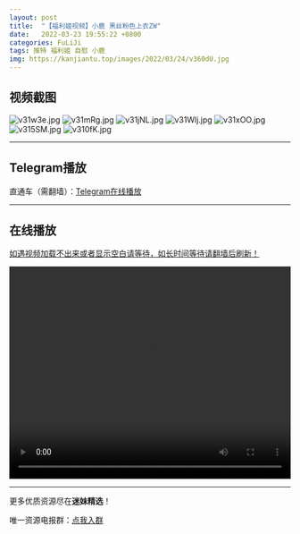 ```yaml
---
layout: post
title:  "【福利姬视频】小鹿 黑丝粉色上衣ZW"
date:   2022-03-23 19:55:22 +0800
categories: FuLiJi
tags: 推特 福利姬 自慰 小鹿
img: https://kanjiantu.top/images/2022/03/24/v360dU.jpg
---
```



## 视频截图

![v31w3e.jpg](https://kanjiantu.top/images/2022/03/24/v31w3e.jpg)
![v31mRg.jpg](https://kanjiantu.top/images/2022/03/24/v31mRg.jpg)
![v31jNL.jpg](https://kanjiantu.top/images/2022/03/24/v31jNL.jpg)
![v31Wlj.jpg](https://kanjiantu.top/images/2022/03/24/v31Wlj.jpg)
![v31xOO.jpg](https://kanjiantu.top/images/2022/03/24/v31xOO.jpg)
![v315SM.jpg](https://kanjiantu.top/images/2022/03/24/v315SM.jpg)
![v310fK.jpg](https://kanjiantu.top/images/2022/03/24/v310fK.jpg)

* * *
## Telegram播放

直通车（需翻墙）：[Telegram在线播放](https://t.me/mimeijingxuan/292)

* * *
## 在线播放
<u>如遇视频加载不出来或者显示空白请等待，如长时间等待请翻墙后刷新！</u>
<center><video src="https://cdn.publer.io/uploads/videos/623a060fdb27970e87321c3c/655101b155c439606fd62c6b32b4c21f.mp4" width="100%" height="380px" controls="controls"></video></center>


* * *
更多优质资源尽在**迷妹精选**！

唯一资源电报群：[点我入群](https://t.me/mimeijingxuan)


